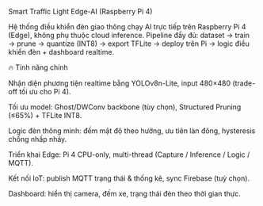 Smart Traffic Light Edge-AI (Raspberry Pi 4)

Hệ thống điều khiển đèn giao thông chạy AI trực tiếp trên Raspberry Pi 4 (Edge), không phụ thuộc cloud inference.
Pipeline đầy đủ: dataset → train → prune → quantize (INT8) → export TFLite → deploy trên Pi → logic điều khiển đèn + dashboard realtime.

🔥 Tính năng chính

Nhận diện phương tiện realtime bằng YOLOv8n-Lite, input 480×480 (trade-off tối ưu cho Pi 4).

Tối ưu model: Ghost/DWConv backbone (tùy chọn), Structured Pruning (≤65%) + TFLite INT8.

Logic đèn thông minh: đếm mật độ theo hướng, ưu tiên làn đông, hysteresis chống nhấp nháy.

Triển khai Edge: Pi 4 CPU-only, multi-thread (Capture / Inference / Logic / MQTT).

Kết nối IoT: publish MQTT trạng thái & thống kê, sync Firebase (tuỳ chọn).

Dashboard: hiển thị camera, đếm xe, trạng thái đèn theo thời gian thực.
